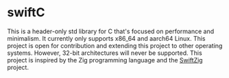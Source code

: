 # swiftC
This is a header-only std library for C that's focused on performance and minimalism. It currently only supports x86_64 and aarch64 Linux. This project is open for contribution and extending this project to other operating systems. However, 32-bit architectures will never be supported. This project is inspired by the Zig programming language and the [SwiftZig](https://github.com/devraymondsh/swiftzig) project.

